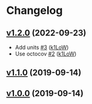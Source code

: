 # Changelog

## [v1.2.0](https://github.com/k1LoW/duration/compare/v1.1.0...v1.2.0) (2022-09-23)

* Add units [#3](https://github.com/k1LoW/duration/pull/3) ([k1LoW](https://github.com/k1LoW))
* Use octocov [#2](https://github.com/k1LoW/duration/pull/2) ([k1LoW](https://github.com/k1LoW))

## [v1.1.0](https://github.com/k1LoW/duration/compare/v1.0.0...v1.1.0) (2019-09-14)


## [v1.0.0](https://github.com/k1LoW/duration/compare/a010cf226a10...v1.0.0) (2019-09-14)

